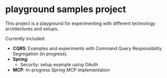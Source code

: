 # playground samples project

This project is a playground for experimenting with different technology architectures and setups.

Currently included:
- **CQRS**: Examples and experiments with Command Query Responsibility Segregation (in progress).
- **Spring**:
  - Security: setup example using OAuth
- **MCP**: In-progress Spring MCP implementation

